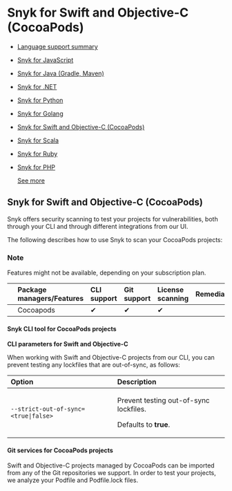 # Snyk for Swift and Objective-C \(CocoaPods\)

* [ Language support summary](https://github.com/snyk/user-docs/tree/53fce7f51125484bfae446936b09a98076f1d418/hc/en-us/articles/360020352437-Language-support-summary/README.md)
* [ Snyk for JavaScript](https://github.com/snyk/user-docs/tree/53fce7f51125484bfae446936b09a98076f1d418/hc/en-us/articles/360004712477-Snyk-for-JavaScript/README.md)
* [ Snyk for Java \(Gradle, Maven\)](https://github.com/snyk/user-docs/tree/53fce7f51125484bfae446936b09a98076f1d418/hc/en-us/articles/360003817357-Snyk-for-Java-Gradle-Maven-/README.md)
* [ Snyk for .NET](https://github.com/snyk/user-docs/tree/53fce7f51125484bfae446936b09a98076f1d418/hc/en-us/articles/360004519138-Snyk-for-NET/README.md)
* [ Snyk for Python](https://github.com/snyk/user-docs/tree/53fce7f51125484bfae446936b09a98076f1d418/hc/en-us/articles/360004699377-Snyk-for-Python/README.md)
* [ Snyk for Golang](https://github.com/snyk/user-docs/tree/53fce7f51125484bfae446936b09a98076f1d418/hc/en-us/articles/360003817417-Snyk-for-Golang/README.md)
* [ Snyk for Swift and Objective-C \(CocoaPods\)](https://github.com/snyk/user-docs/tree/53fce7f51125484bfae446936b09a98076f1d418/hc/en-us/articles/360004701658-Snyk-for-Swift-and-Objective-C-CocoaPods-/README.md)
* [ Snyk for Scala](https://github.com/snyk/user-docs/tree/53fce7f51125484bfae446936b09a98076f1d418/hc/en-us/articles/360003781318-Snyk-for-Scala/README.md)
* [ Snyk for Ruby](https://github.com/snyk/user-docs/tree/53fce7f51125484bfae446936b09a98076f1d418/hc/en-us/articles/360003781298-Snyk-for-Ruby/README.md)
* [ Snyk for PHP](https://github.com/snyk/user-docs/tree/53fce7f51125484bfae446936b09a98076f1d418/hc/en-us/articles/360003817397-Snyk-for-PHP/README.md)

  [See more](https://github.com/snyk/user-docs/tree/53fce7f51125484bfae446936b09a98076f1d418/hc/en-us/sections/360001087857-Language-package-manager-support/README.md)

## Snyk for Swift and Objective-C \(CocoaPods\)

Snyk offers security scanning to test your projects for vulnerabilities, both through your CLI and through different integrations from our UI.

The following describes how to use Snyk to scan your CocoaPods projects:

### Note

Features might not be available, depending on your subscription plan.

|  | Package managers/Features | CLI support | Git support | License scanning | Remediation | Runtime monitoring |
| :--- | :--- | :--- | :--- | :--- | :--- | :--- |
|  | Cocoapods | ✔︎ | ✔︎ | ✔︎ |  |  |

#### Snyk CLI tool for CocoaPods projects

**CLI parameters for Swift and Objective-C**

When working with Swift and Objective-C projects from our CLI, you can prevent testing any lockfiles that are out-of-sync, as follows:

<table>
  <thead>
    <tr>
      <th style="text-align:left">Option</th>
      <th style="text-align:left">Description</th>
    </tr>
  </thead>
  <tbody>
    <tr>
      <td style="text-align:left"><code>--strict-out-of-sync=&lt;true|false&gt;</code>
      </td>
      <td style="text-align:left">
        <p>Prevent testing out-of-sync lockfiles.</p>
        <p>Defaults to <b>true</b>.</p>
      </td>
    </tr>
  </tbody>
</table>

#### Git services for CocoaPods projects

Swift and Objective-C projects managed by CocoaPods can be imported from any of the Git repositories we support. In order to test your projects, we analyze your Podfile and Podfile.lock files.

